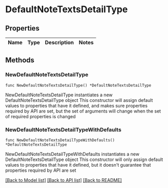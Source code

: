 # DefaultNoteTextsDetailType

## Properties

Name | Type | Description | Notes
------------ | ------------- | ------------- | -------------

## Methods

### NewDefaultNoteTextsDetailType

`func NewDefaultNoteTextsDetailType() *DefaultNoteTextsDetailType`

NewDefaultNoteTextsDetailType instantiates a new DefaultNoteTextsDetailType object
This constructor will assign default values to properties that have it defined,
and makes sure properties required by API are set, but the set of arguments
will change when the set of required properties is changed

### NewDefaultNoteTextsDetailTypeWithDefaults

`func NewDefaultNoteTextsDetailTypeWithDefaults() *DefaultNoteTextsDetailType`

NewDefaultNoteTextsDetailTypeWithDefaults instantiates a new DefaultNoteTextsDetailType object
This constructor will only assign default values to properties that have it defined,
but it doesn't guarantee that properties required by API are set


[[Back to Model list]](../README.md#documentation-for-models) [[Back to API list]](../README.md#documentation-for-api-endpoints) [[Back to README]](../README.md)


